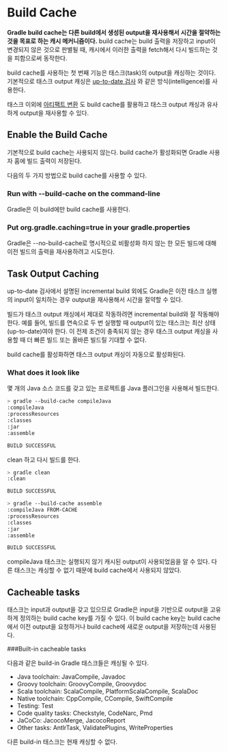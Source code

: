 # Build Cache

**Gradle build cache는 다른 build에서 생성된 output을 재사용해서 시간을 절약하는 것을 목표로 하는 캐시 메커니즘이다.** build cache는 build 출력을 저장하고 input이 변경되지 않은 것으로 판별될 때, 캐시에서 이러한 출력을 fetch해서 다시 빌드하는 것을 피함으로써 동작한다.

build cache를 사용하는 첫 번째 기능은 태스크(task)의 output을 캐싱하는 것이다. 기본적으로 태스크 output 캐싱은 [up-to-date 검사](https://docs.gradle.org/current/userguide/more_about_tasks.html#sec:up_to_date_checks) 와 같은 방식(intelligence)를 사용한다.

태스크 이외에 [아티팩트 변환](https://docs.gradle.org/current/userguide/artifact_transforms.html#sec:abm_artifact_transforms) 도 build cache를 활용하고 태스크 output 캐싱과 유사하게 output을 재사용할 수 있다.

## Enable the Build Cache

기본적으로 build cache는 사용되지 않는다. build cache가 활성화되면 Gradle 사용자 홈에 빌드 출력이 저장된다.

다음의 두 가지 방법으로 build cache를 사용할 수 있다.

### Run with --build-cache on the command-line

Gradle은 이 build에만 build cache를 사용한다.

### Put org.gradle.caching=true in your gradle.properties

Gradle은 --no-build-cache로 명시적으로 비활성화 하지 않는 한 모든 빌드에 대해 이전 빌드의 출력을 재사용하려고 시도한다.

## Task Output Caching

up-to-date 검사에서 설명된 incremental build 외에도 Gradle은 이전 태스크 실행의 input이 일치하는 경우 output을 재사용해서 시간을 절약할 수 있다.

빌드가 태스크 output 캐싱에서 제대로 작동하려면 incremental build와 잘 작동해야한다. 예를 들어, 빌드를 연속으로 두 번 실행할 때 output이 있는 태스크는 최산 상태(up-to-date)여야 한다. 이 전제 조건이 충족되지 않는 경우 태스크 output 캐싱을 사용할 때 더 빠른 빌드 또는 올바른 빌드릴 기대할 수 없다.

build cache를 활성화하면 태스크 output 캐싱이 자동으로 활성화된다.

### What does it look like

몇 개의 Java 소스 코드를 갖고 있는 프로젝트를 Java 플러그인을 사용해서 빌드한다.

```bash
> gradle --build-cache compileJava
:compileJava
:processResources
:classes
:jar
:assemble

BUILD SUCCESSFUL
```

clean 하고 다시 빌드를 한다.

```bash
> gradle clean
:clean

BUILD SUCCESSFUL
```

```bash
> gradle --build-cache assemble
:compileJava FROM-CACHE
:processResources
:classes
:jar
:assemble

BUILD SUCCESSFUL
```

compileJava 태스크는 실행되지 않기 캐시된 output이 사용되었음을 알 수 있다. 다른 태스크는 캐싱할 수 없기 때문에 build cache에서 사용되지 않았다.

## Cacheable tasks

태스크는 input과 output을 갖고 있으므로 Gradle은 input을 기반으로 output을 고유하게 정의하는 build cache key를 가질 수 있다. 이 build cache key는 build cache에서 이전 output을 요청하거나 build cache에 새로운 output을 저장하는데 사용된다.

###Built-in cacheable tasks

다음과 같은 build-in Gradle 태스크들은 캐싱될 수 있다.
- Java toolchain: JavaCompile, Javadoc
- Groovy toolchain: GroovyCompile, Groovydoc
- Scala toolchain: ScalaCompile, PlatformScalaCompile, ScalaDoc
- Native toolchain: CppCompile, CCompile, SwiftCompile
- Testing: Test
- Code quality tasks: Checkstyle, CodeNarc, Pmd
- JaCoCo: JacocoMerge, JacocoReport
- Other tasks: AntlrTask, ValidatePlugins, WriteProperties

다른 build-in 태스크는 현재 캐싱할 수 없다.

